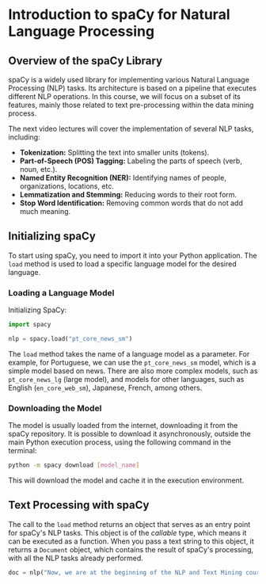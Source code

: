 # Introduction to spaCy for Natural Language Processing

## Overview of the spaCy Library

spaCy is a widely used library for implementing various Natural Language Processing (NLP) tasks. Its architecture is based on a pipeline that executes different NLP operations. In this course, we will focus on a subset of its features, mainly those related to text pre-processing within the data mining process.

The next video lectures will cover the implementation of several NLP tasks, including:

*   **Tokenization:** Splitting the text into smaller units (tokens).
*   **Part-of-Speech (POS) Tagging:** Labeling the parts of speech (verb, noun, etc.).
*   **Named Entity Recognition (NER):** Identifying names of people, organizations, locations, etc.
*   **Lemmatization and Stemming:** Reducing words to their root form.
*   **Stop Word Identification:** Removing common words that do not add much meaning.

## Initializing spaCy

To start using spaCy, you need to import it into your Python application. The `load` method is used to load a specific language model for the desired language.

### Loading a Language Model

Initializing SpaCy:

```python
import spacy

nlp = spacy.load("pt_core_news_sm")
```

The `load` method takes the name of a language model as a parameter. For example, for Portuguese, we can use the `pt_core_news_sm` model, which is a simple model based on news. There are also more complex models, such as `pt_core_news_lg` (large model), and models for other languages, such as English (`en_core_web_sm`), Japanese, French, among others.

### Downloading the Model

The model is usually loaded from the internet, downloading it from the spaCy repository. It is possible to download it asynchronously, outside the main Python execution process, using the following command in the terminal:

```bash
python -m spacy download [model_name]
```

This will download the model and cache it in the execution environment.

## Text Processing with spaCy

The call to the `load` method returns an object that serves as an entry point for spaCy's NLP tasks. This object is of the *callable* type, which means it can be executed as a function. When you pass a text string to this object, it returns a `Document` object, which contains the result of spaCy's processing, with all the NLP tasks already performed.

```python
doc = nlp("Now, we are at the beginning of the NLP and Text Mining course.")
```